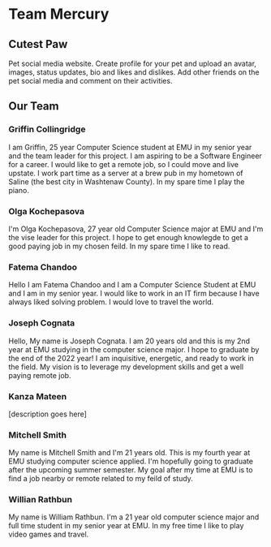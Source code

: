 # Team Mercury



## Cutest Paw
Pet social media website. Create profile for your pet and upload an avatar, images, status updates, bio and likes and dislikes. Add other friends on the pet social media and comment on their activities.

## Our Team
### Griffin Collingridge
I am Griffin, 25 year Computer Science student at EMU in my senior year and the team leader for this project. I am aspiring to be a Software Engineer for a career.
I would like to get a remote job, so I could move and live upstate. I work part time as a server at a brew pub in my hometown of Saline (the best city in Washtenaw County).
In my spare time I play the piano.

### Olga Kochepasova
I'm Olga Kochepasova, 27 year old Computer Science major at EMU and I'm the vise leader for this project. I hope to get enough knowlegde to get a good paying job in my chosen feild. In my spare time I like to read.

### Fatema Chandoo
Hello I am Fatema Chandoo and I am a Computer Science Student at EMU and I am in my senior year. I would like to work in an IT firm because I have always liked solving problem. I would love to travel the world.

### Joseph Cognata
Hello, My name is Joseph Cognata. I am 20 years old and this is my 2nd year at EMU studying in the computer science major. I hope to graduate by the end of the 2022 year! I am inquisitive, energetic, and ready to work in the field. My vision is to leverage my development skills and get a well paying remote job.

### Kanza Mateen
[description goes here]

### Mitchell Smith
My name is Mitchell Smith and I'm 21 years old. This is my fourth year at EMU studying computer science applied. I'm hopefully going to graduate after the upcoming summer semester. My goal after my time at EMU is to find a job nearby or remote related to my feild of study.

### Willian Rathbun
My name is William Rathbun. I'm a 21 year old computer science major and full time student in my senior year at EMU. In my free time I like to play video games and travel.
